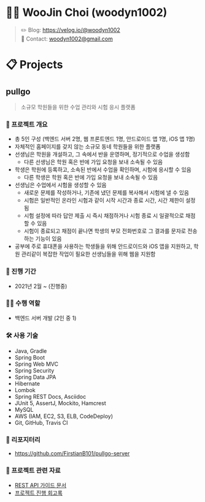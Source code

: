 # :man_technologist: WooJin Choi (woodyn1002)

> :pencil2: Blog: https://velog.io/@woodyn1002  
:email: Contact: <woodyn1002@gmail.com>

# :clipboard: Projects
## pullgo
> 소규모 학원들을 위한 수업 관리와 시험 응시 플랫폼
### 📝 프로젝트 개요
* 총 5인 구성 (백엔드 서버 2명, 웹 프론트엔드 1명, 안드로이드 앱 1명, iOS 앱 1명)
* 자체적인 홈페이지를 갖지 않는 소규모 동네 학원들을 위한 플랫폼
* 선생님은 학원을 개설하고, 그 속에서 반을 운영하며, 정기적으로 수업을 생성함
  * 다른 선생님은 학원 혹은 반에 가입 요청을 보내 소속될 수 있음
* 학생은 학원에 등록하고, 소속된 반에서 수업을 확인하며, 시험에 응시할 수 있음
  * 다른 학생은 학원 혹은 반에 가입 요청을 보내 소속될 수 있음
* 선생님은 수업에서 시험을 생성할 수 있음
  * 새로운 문제를 작성하거나, 기존에 냈던 문제를 복사해서 시험에 낼 수 있음
  * 시험은 일반적인 온라인 시험과 같이 시작 시간과 종료 시간, 시간 제한이 설정됨
  * 시험 설정에 따라 답안 제출 시 즉시 채점하거나 시험 종료 시 일괄적으로 채점할 수 있음
  * 시험이 종료되고 채점이 끝나면 학생의 부모 전화번호로 그 결과를 문자로 전송하는 기능이 있음
* 공부에 주로 휴대폰을 사용하는 학생들을 위해 안드로이드와 iOS 앱을 지원하고, 학원 관리같이 복잡한 작업이 필요한 선생님들을 위해 웹을 지원함
### 📅 진행 기간
* 2021년 2월 ~ (진행중)
### :raising_hand_man: 수행 역할
* 백엔드 서버 개발 (2인 중 1)
### 🛠️ 사용 기술
* Java, Gradle
* Spring Boot
* Spring Web MVC
* Spring Security
* Spring Data JPA
* Hibernate
* Lombok
* Spring REST Docs, Asciidoc
* JUnit 5, AssertJ, Mockito, Hamcrest
* MySQL
* AWS (IAM, EC2, S3, ELB, CodeDeploy)
* Git, GitHub, Travis CI
### 📁 리포지터리
* https://github.com/FirstianB101/pullgo-server
### 📄 프로젝트 관련 자료
* [REST API 가이드 문서](https://api.pullgo.kr/v1/docs/api-guide.html)
* [프로젝트 진행 회고록](https://velog.io/@woodyn1002/series/poolgo)
